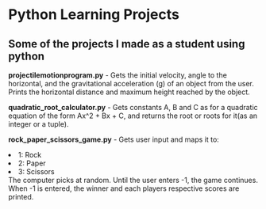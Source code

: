 # Python Learning Projects
<h2>Some of the projects I made as a student using python</h2>
<b>projectilemotionprogram.py</b> - Gets the initial velocity, angle to the horizontal, and the gravitational acceleration (g) of an object from the user. Prints the horizontal distance and maximum height reached by the object. 

<b>quadratic_root_calculator.py</b> - Gets constants A, B and C as for a quadratic equation of the form Ax^2 + Bx + C, and returns the root or roots for it(as an integer or a tuple).

<b>rock_paper_scissors_game.py</b> - Gets user input and maps it to:
<lu>
  <li> 1: Rock </li>
  <li> 2: Paper </li>
  <li> 3: Scissors </li>
</lu>
The computer picks at random. Until the user enters -1, the game continues. When -1 is entered, the winner and each players respective scores are printed.
